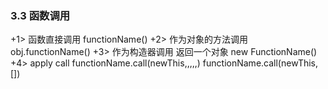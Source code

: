 ### 3.3 函数调用
+1> 函数直接调用  functionName()
+2> 作为对象的方法调用  obj.functionName()
+3> 作为构造器调用 返回一个对象  new FunctionName()
+4> apply call   functionName.call(newThis,,,,,)   functionName.call(newThis, [])
 
